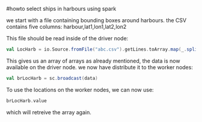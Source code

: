 #howto select ships in harbours using spark

we start with a file containing bounding boxes around harbours. the CSV contains five columns: harbour,lat1,lon1,lat2,lon2

This file should be read inside of the driver node:

```scala
val LocHarb = io.Source.fromFile("abc.csv").getLines.toArray.map(_.split(","))
```
This gives us an array of arrays
as already mentioned, the data is now available on the driver node. we now have distribute it to the worker nodes:

```scala
val brLocHarb = sc.broadcast(data)
```

To use the locations on the worker nodes, we can now use:

```scala
brLocHarb.value
```

which will retreive the array again.
